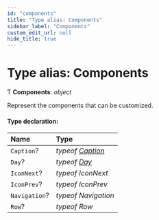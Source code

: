 ```yaml
---
id: "components"
title: "Type alias: Components"
sidebar_label: "Components"
custom_edit_url: null
hide_title: true
---
```


# Type alias: Components

Ƭ **Components**: *object*

Represent the components that can be customized.

#### Type declaration:

Name | Type |
:------ | :------ |
`Caption`? | *typeof* [*Caption*](../functions/caption.md) |
`Day`? | *typeof* [*Day*](../functions/day.md) |
`IconNext`? | *typeof* *IconNext* |
`IconPrev`? | *typeof* *IconPrev* |
`Navigation`? | *typeof* *Navigation* |
`Row`? | *typeof* *Row* |
